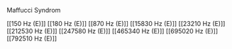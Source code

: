 Maffucci Syndrom

[[150 Hz (E)]]
[[180 Hz (E)]]
[[870 Hz (E)]]
[[15830 Hz (E)]]
[[23210 Hz (E)]]
[[212530 Hz (E)]]
[[247580 Hz (E)]]
[[465340 Hz (E)]]
[[695020 Hz (E)]]
[[792510 Hz (E)]]